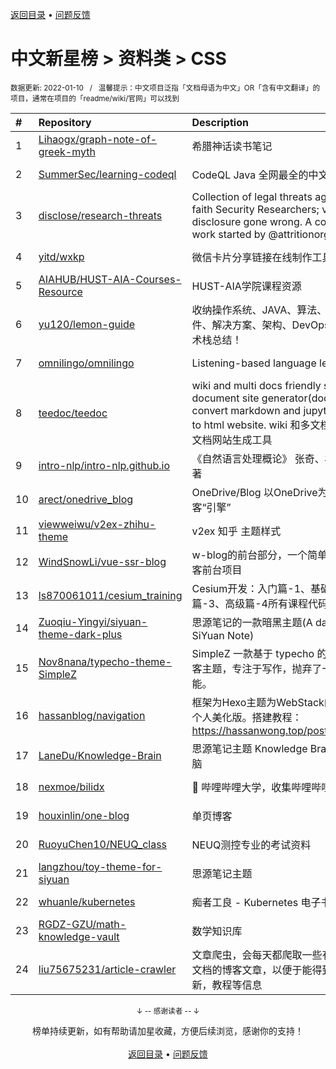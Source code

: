 <a href="https://gitee.com/GrowingGit/GitHub-Chinese-Top-Charts#github中文排行榜">返回目录</a> • <a href="/content/docs/feedback.md">问题反馈</a>

# 中文新星榜 > 资料类 > CSS
<sub>数据更新: 2022-01-10&nbsp;&nbsp;&nbsp;/&nbsp;&nbsp;&nbsp;温馨提示：中文项目泛指「文档母语为中文」OR「含有中文翻译」的项目，通常在项目的「readme/wiki/官网」可以找到</sub>

|#|Repository|Description|Stars|Updated|Created|
|:-|:-|:-|:-|:-|:-|
|1|[Lihaogx/graph-note-of-greek-myth](https://gitee.com/Lihaogx/graph-note-of-greek-myth)|希腊神话读书笔记|495|2021-12-13|2021-08-01|
|2|[SummerSec/learning-codeql](https://gitee.com/SummerSec/learning-codeql)|CodeQL Java 全网最全的中文学习资料|296|2022-01-04|2021-03-11|
|3|[disclose/research-threats](https://gitee.com/disclose/research-threats)|Collection of legal threats against good faith Security Researchers; vulnerability disclosure gone wrong. A continuation of work started by @attritionorg|198|2021-10-26|2021-04-05|
|4|[yitd/wxkp](https://gitee.com/yitd/wxkp)|微信卡片分享链接在线制作工具|71|2021-12-11|2021-08-14|
|5|[AIAHUB/HUST-AIA-Courses-Resource](https://gitee.com/AIAHUB/HUST-AIA-Courses-Resource)|HUST-AIA学院课程资源|39|2021-11-17|2021-05-10|
|6|[yu120/lemon-guide](https://gitee.com/yu120/lemon-guide)|收纳操作系统、JAVA、算法、数据库、中间件、解决方案、架构、DevOps和大数据等技术栈总结！|26|2021-11-06|2021-07-10|
|7|[omnilingo/omnilingo](https://gitee.com/omnilingo/omnilingo)|Listening-based language learning|25|2021-09-16|2021-02-27|
|8|[teedoc/teedoc](https://gitee.com/teedoc/teedoc)|wiki and multi docs friendly static document site generator(doc generator), convert markdown and jupyter notebook to html website. wiki 和多文档友好的静态文档网站生成工具|23|2022-01-07|2021-01-16|
|9|[intro-nlp/intro-nlp.github.io](https://gitee.com/intro-nlp/intro-nlp.github.io)|《自然语言处理概论》  张奇、桂韬、黄萱菁著|20|2021-11-01|2021-05-25|
|10|[arect/onedrive_blog](https://gitee.com/arect/onedrive_blog)|OneDrive/Blog 以OneDrive为储存的博客“引擎”|19|2022-01-05|2021-12-10|
|11|[viewweiwu/v2ex-zhihu-theme](https://gitee.com/viewweiwu/v2ex-zhihu-theme)|v2ex 知乎 主题样式|17|2022-01-06|2021-12-06|
|12|[WindSnowLi/vue-ssr-blog](https://gitee.com/WindSnowLi/vue-ssr-blog)|w-blog的前台部分，一个简单的nuxtJs的博客前台项目|14|2021-11-23|2021-07-19|
|13|[ls870061011/cesium_training](https://gitee.com/ls870061011/cesium_training)|Cesium开发：入门篇-1、基础篇-2、工具篇-3、高级篇-4所有课程代码|13|2021-11-06|2021-04-30|
|14|[Zuoqiu-Yingyi/siyuan-theme-dark-plus](https://gitee.com/Zuoqiu-Yingyi/siyuan-theme-dark-plus)|思源笔记的一款暗黑主题(A dark theme of SiYuan Note)|12|2022-01-09|2021-12-24|
|15|[Nov8nana/typecho-theme-SimpleZ](https://gitee.com/Nov8nana/typecho-theme-SimpleZ)|SimpleZ 一款基于 typecho 的简约风单栏博客主题，专注于写作，抛弃了一切臃肿的功能。|11|2021-11-16|2021-06-21|
|16|[hassanblog/navigation](https://gitee.com/hassanblog/navigation)|框架为Hexo主题为WebStack的网址导航之个人美化版。搭建教程：https://hassanwong.top/posts/61c6c2e8/|11|2021-11-18|2021-02-19|
|17|[LaneDu/Knowledge-Brain](https://gitee.com/LaneDu/Knowledge-Brain)|思源笔记主题 Knowledge Brain 寓意知识大脑|8|2021-12-31|2021-07-04|
|18|[nexmoe/bilidx](https://gitee.com/nexmoe/bilidx)|📕 哔哩哔哩大学，收集哔哩哔哩的学习资源|8|2021-09-20|2021-02-27|
|19|[houxinlin/one-blog](https://gitee.com/houxinlin/one-blog)|单页博客|7|2021-11-26|2021-10-20|
|20|[RuoyuChen10/NEUQ_class](https://gitee.com/RuoyuChen10/NEUQ_class)|NEUQ测控专业的考试资料|7|2021-10-16|2021-09-05|
|21|[langzhou/toy-theme-for-siyuan](https://gitee.com/langzhou/toy-theme-for-siyuan)|思源笔记主题|7|2021-07-28|2021-06-10|
|22|[whuanle/kubernetes](https://gitee.com/whuanle/kubernetes)|痴者工良 - Kubernetes 电子书|6|2021-11-29|2021-05-20|
|23|[RGDZ-GZU/math-knowledge-vault](https://gitee.com/RGDZ-GZU/math-knowledge-vault)|数学知识库|5|2021-11-29|2021-10-22|
|24|[liu75675231/article-crawler](https://gitee.com/liu75675231/article-crawler)|文章爬虫，会每天都爬取一些有价值的官方文档的博客文章，以便于能得到第一手的更新，教程等信息|5|2021-12-10|2021-02-15|

<div align="center">
    <p><sub>↓ -- 感谢读者 -- ↓</sub></p>
    榜单持续更新，如有帮助请加星收藏，方便后续浏览，感谢你的支持！
</div>

<br/>

<div align="center"><a href="https://gitee.com/GrowingGit/GitHub-Chinese-Top-Charts#github中文排行榜">返回目录</a> • <a href="/content/docs/feedback.md">问题反馈</a></div>
